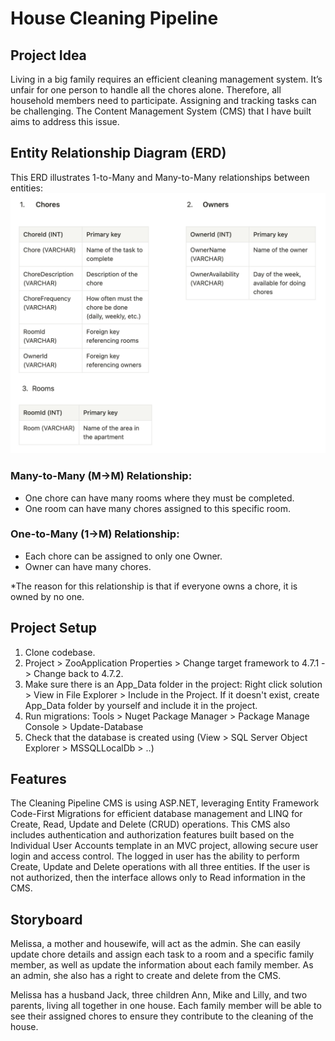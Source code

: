 # House Cleaning Pipeline
## Project Idea
Living in a big family requires an efficient cleaning management system. It’s unfair for one person to handle all the chores alone. Therefore, all household members need to participate. Assigning and tracking tasks can be challenging. The Content Management System (CMS) that I have built aims to address this issue.

## Entity Relationship Diagram (ERD)
This ERD illustrates 1-to-Many and Many-to-Many relationships between entities:
<img src="./erd.png" alt="database design" width="600"/>

### Many-to-Many (M→M) Relationship:
- One chore can have many rooms where they must be completed. 
- One room can have many chores assigned to this specific room.

### One-to-Many (1→M) Relationship:
- Each chore can be assigned to only one Owner. 
- Owner can have many chores.

*The reason for this relationship is that if everyone owns a chore, it is owned by no one.

## Project Setup
1. Clone codebase.
2. Project > ZooApplication Properties > Change target framework to 4.7.1 -> Change back to 4.7.2.
3. Make sure there is an App_Data folder in the project: Right click solution > View in File Explorer > Include in the Project. If it doesn't exist, create App_Data folder by yourself and include it in the project.
4. Run migrations: Tools > Nuget Package Manager > Package Manage Console > Update-Database
5. Check that the database is created using (View > SQL Server Object Explorer > MSSQLLocalDb > ..)

## Features
The Cleaning Pipeline CMS is using ASP.NET, leveraging Entity Framework Code-First Migrations for efficient database management and LINQ for Create, Read, Update and Delete (CRUD) operations. This CMS also includes authentication and authorization features built based on the Individual User Accounts template in an MVC project, allowing secure user login and access control. The logged in user has the ability to perform Create, Update and Delete operations with all three entities. If the user is not authorized, then the interface allows only to Read information in the CMS.

## Storyboard
Melissa, a mother and housewife, will act as the admin. She can easily update chore details and assign each task to a room and a specific family member, as well as update the information about each family member. As an admin, she also has a right to create and delete from the CMS. 

Melissa has a husband Jack, three children Ann, Mike and Lilly, and two parents, living all together in one house. Each family member will be able to see their assigned chores to ensure they contribute to the cleaning of the house.
